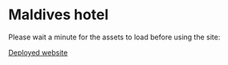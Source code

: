 # Maldives hotel

Please wait a minute for the assets to load before using the site:

[Deployed website](https://maldives-hotel123.netlify.app/)
